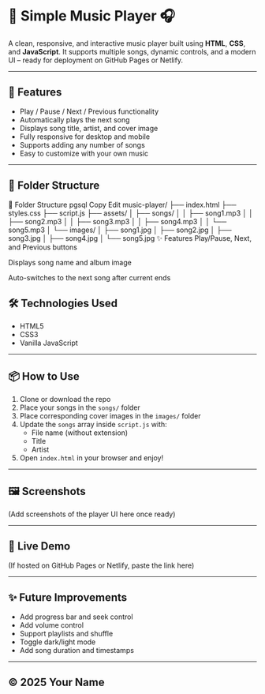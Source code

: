 # 🎵 Simple Music Player 🎧

A clean, responsive, and interactive music player built using **HTML**, **CSS**, and **JavaScript**. It supports multiple songs, dynamic controls, and a modern UI – ready for deployment on GitHub Pages or Netlify.

---

## 🚀 Features

- Play / Pause / Next / Previous functionality
- Automatically plays the next song
- Displays song title, artist, and cover image
- Fully responsive for desktop and mobile
- Supports adding any number of songs
- Easy to customize with your own music

---

## 📁 Folder Structure

📁 Folder Structure
pgsql
Copy
Edit
music-player/
├── index.html
├── styles.css
├── script.js
├── assets/
│   ├── songs/
│   │   ├── song1.mp3
│   │   ├── song2.mp3
│   │   ├── song3.mp3
│   │   ├── song4.mp3
│   │   └── song5.mp3
│   └── images/
│       ├── song1.jpg
│       ├── song2.jpg
│       ├── song3.jpg
│       ├── song4.jpg
│       └── song5.jpg
✨ Features
Play/Pause, Next, and Previous buttons

Displays song name and album image

Auto-switches to the next song after current ends



## 🛠️ Technologies Used

- HTML5
- CSS3
- Vanilla JavaScript

---

## 📦 How to Use

1. Clone or download the repo
2. Place your songs in the `songs/` folder
3. Place corresponding cover images in the `images/` folder
4. Update the `songs` array inside `script.js` with:
   - File name (without extension)
   - Title
   - Artist
5. Open `index.html` in your browser and enjoy!

---

## 🖼️ Screenshots

(Add screenshots of the player UI here once ready)

---

## 📡 Live Demo

(If hosted on GitHub Pages or Netlify, paste the link here)

---

## ✨ Future Improvements

- Add progress bar and seek control
- Add volume control
- Support playlists and shuffle
- Toggle dark/light mode
- Add song duration and timestamps

---

## © 2025 Your Name

